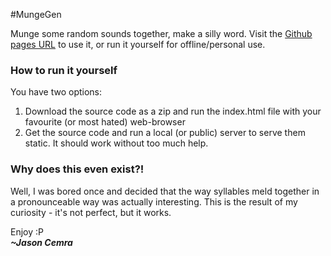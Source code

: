 #MungeGen

Munge some random sounds together, make a silly word. Visit the [Github pages URL](http://cemrajc.github.io/mungegen) to use it, or run it yourself for offline/personal use.


### How to run it yourself

You have two options:

1. Download the source code as a zip and run the index.html file with your favourite (or most hated) web-browser
2. Get the source code and run a local (or public) server to serve them static. It should work without too much help.

### Why does this even exist?!

Well, I was bored once and decided that the way syllables meld together in a pronounceable way was actually interesting. This is the result of my curiosity - it's not perfect, but it works.

Enjoy :P<br>
***~Jason Cemra***